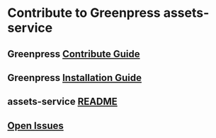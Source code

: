 # Contribute to Greenpress assets-service

## Greenpress [Contribute Guide](https://docs.greenpress.info/guide/contribute/getting-started.html)

## Greenpress [Installation Guide](https://docs.greenpress.info/guide/getting-started.html)

## assets-service [README](./README.md)

## [Open Issues](https://github.com/greenpress/assets-service/issues)

